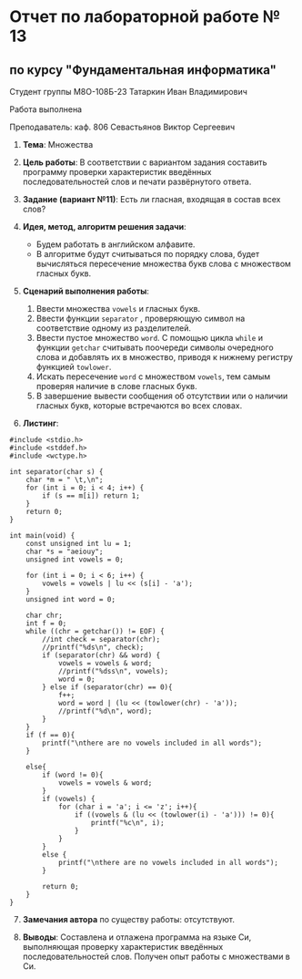 # Отчет по лабораторной работе № 13
## по курсу "Фундаментальная информатика"

Студент группы М8О-108Б-23 Татаркин Иван Владимирович

Работа выполнена

Преподаватель: каф. 806 Севастьянов Виктор Сергеевич

1. **Тема**: Множества
2. **Цель работы**: В соответствии с вариантом задания составить программу проверки характеристик введённых 
последовательностей слов и печати развёрнутого ответа. 
3. **Задание (вариант №11)**: Есть ли гласная, входящая в состав всех слов?

4. **Идея, метод, алгоритм решения задачи**:
    - Будем работать в английском алфавите.
    - В алгоритме будут считываться по порядку слова, будет вычисляться пересечение множества букв слова с множеством гласных букв.
5. **Сценарий выполнения работы**:
   1. Ввести множества ```vowels``` и гласных букв.
   2. Ввести функции ```separator``` , проверяющую символ на соответствие одному из разделителей.
   3. Ввести пустое множество ```word```. С помощью цикла ```while``` и функции ```getchar``` считывать поочереди 
символы очередного слова и добавлять их в множество, приводя к нижнему регистру функцией ```towlower```.
   4. Искать пересечение ```word``` с множеством  ```vowels```, тем самым проверяя наличие в слове гласных букв.
   5. В завершение вывести сообщения об отсутствии или о наличии гласных букв, которые встречаются во всех словах.

6. **Листинг**:
```
#include <stdio.h>
#include <stddef.h>
#include <wctype.h>

int separator(char s) {
    char *m = " \t,\n";
    for (int i = 0; i < 4; i++) {
        if (s == m[i]) return 1;
    }
    return 0;
}

int main(void) {
    const unsigned int lu = 1;
    char *s = "aeiouy";
    unsigned int vowels = 0;

    for (int i = 0; i < 6; i++) {
        vowels = vowels | lu << (s[i] - 'a');
    }
    unsigned int word = 0;
 
    char chr;
    int f = 0;
    while ((chr = getchar()) != EOF) {
        //int check = separator(chr);
        //printf("%ds\n", check);
        if (separator(chr) && word) {
            vowels = vowels & word;
            //printf("%dss\n", vowels);
            word = 0;
        } else if (separator(chr) == 0){
            f++;
            word = word | (lu << (towlower(chr) - 'a'));
            //printf("%d\n", word);
        }
    }
    if (f == 0){
        printf("\nthere are no vowels included in all words");
    }

    else{
        if (word != 0){
            vowels = vowels & word;
        }
        if (vowels) {
            for (char i = 'a'; i <= 'z'; i++){
                if ((vowels & (lu << (towlower(i) - 'a'))) != 0){
                    printf("%c\n", i);
                }
            }
        }                                                   
        else {
            printf("\nthere are no vowels included in all words");
        }

        return 0;
    }
}

```

7. **Замечания автора** по существу работы: отсутствуют.

8. **Выводы**: Составлена и отлажена программа на языке Си, выполняющая проверку характеристик введённых 
последовательностей слов.
Получен опыт работы с множествами в Си.

